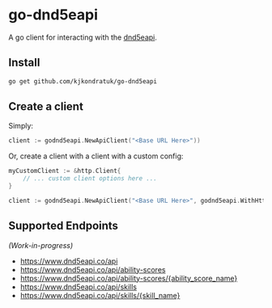 # go-dnd5eapi

A go client for interacting with the [dnd5eapi](https://www.dnd5eapi.co/).

## Install
```bash
go get github.com/kjkondratuk/go-dnd5eapi
```

## Create a client
Simply:
```go
client := godnd5eapi.NewApiClient("<Base URL Here>"))
```

Or, create a client with a client with a custom config:
```go
myCustomClient := &http.Client{
    // ... custom client options here ...
}

client := godnd5eapi.NewApiClient("<Base URL Here>", godnd5eapi.WithHttpClient(myCustomClient))
```

## Supported Endpoints
*(Work-in-progress)*
* https://www.dnd5eapi.co/api
* https://www.dnd5eapi.co/api/ability-scores
* https://www.dnd5eapi.co/api/ability-scores/{ability_score_name}
* https://www.dnd5eapi.co/api/skills
* https://www.dnd5eapi.co/api/skills/{skill_name}
